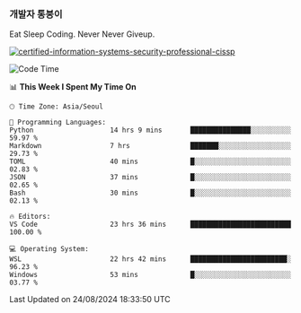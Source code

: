 ### 개발자 통붕이
Eat Sleep Coding.
Never Never Giveup.

[![certified-information-systems-security-professional-cissp](https://user-images.githubusercontent.com/44606727/157613689-acd84ec6-5f8f-4e79-89d9-a8d51f033634.png)](https://www.credly.com/badges/f394a010-85a0-450b-9136-8043af01d71c/public_url)

<!--START_SECTION:waka-->
![Code Time](http://img.shields.io/badge/Code%20Time-3%2C354%20hrs%2026%20mins-blue)

📊 **This Week I Spent My Time On** 

```text
🕑︎ Time Zone: Asia/Seoul

💬 Programming Languages: 
Python                   14 hrs 9 mins       ███████████████░░░░░░░░░░   59.97 % 
Markdown                 7 hrs               ███████░░░░░░░░░░░░░░░░░░   29.73 % 
TOML                     40 mins             █░░░░░░░░░░░░░░░░░░░░░░░░   02.83 % 
JSON                     37 mins             █░░░░░░░░░░░░░░░░░░░░░░░░   02.65 % 
Bash                     30 mins             █░░░░░░░░░░░░░░░░░░░░░░░░   02.13 % 

🔥 Editors: 
VS Code                  23 hrs 36 mins      █████████████████████████   100.00 % 

💻 Operating System: 
WSL                      22 hrs 42 mins      ████████████████████████░   96.23 % 
Windows                  53 mins             █░░░░░░░░░░░░░░░░░░░░░░░░   03.77 % 
```


 Last Updated on 24/08/2024 18:33:50 UTC
<!--END_SECTION:waka-->
